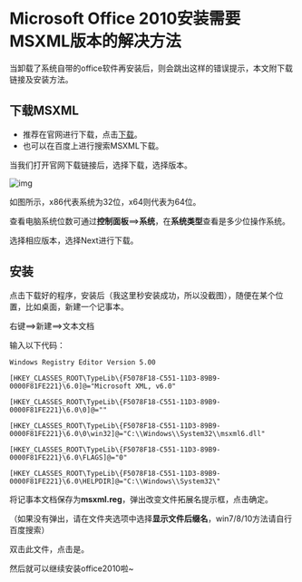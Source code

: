 # Microsoft Office 2010安装需要MSXML版本的解决方法

当卸载了系统自带的office软件再安装后，则会跳出这样的错误提示，本文附下载链接及安装方法。

## 下载MSXML

- 推荐在官网进行下载，点击[下载](https://www.microsoft.com/zh-CN/download/details.aspx?id=6276)。
- 也可以在百度上进行搜索MSXML下载。

当我们打开官网下载链接后，选择下载，选择版本。

![img](http://m.qpic.cn/psb?/V11yCWJM1bo1cH/DyVogN5GxHrthDY9zC9dck1Ry7QqGuT4*MSgA3WUenQ!/b/dEgBAAAAAAAA&bo=8QQHAvEEBwIDCSw!&rf=viewer_4)

如图所示，x86代表系统为32位，x64则代表为64位。

查看电脑系统位数可通过**控制面板**==>**系统**，在**系统类型**查看是多少位操作系统。

选择相应版本，选择Next进行下载。

##  安装

点击下载好的程序，安装后（我这里秒安装成功，所以没截图），随便在某个位置，比如桌面，新建一个记事本。

右键==>新建==>文本文档

输入以下代码：

```
Windows Registry Editor Version 5.00

[HKEY_CLASSES_ROOT\TypeLib\{F5078F18-C551-11D3-89B9-0000F81FE221}\6.0]@="Microsoft XML, v6.0"

[HKEY_CLASSES_ROOT\TypeLib\{F5078F18-C551-11D3-89B9-0000F81FE221}\6.0\0]@=""

[HKEY_CLASSES_ROOT\TypeLib\{F5078F18-C551-11D3-89B9-0000F81FE221}\6.0\0\win32]@="C:\\Windows\\System32\\msxml6.dll"

[HKEY_CLASSES_ROOT\TypeLib\{F5078F18-C551-11D3-89B9-0000F81FE221}\6.0\FLAGS]@="0"

[HKEY_CLASSES_ROOT\TypeLib\{F5078F18-C551-11D3-89B9-0000F81FE221}\6.0\HELPDIR]@="C:\\Windows\\System32\"
```

将记事本文档保存为**msxml.reg**，弹出改变文件拓展名提示框，点击确定。

（如果没有弹出，请在文件夹选项中选择**显示文件后缀名**，win7/8/10方法请自行百度搜索）

双击此文件，点击是。

然后就可以继续安装office2010啦~